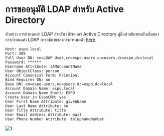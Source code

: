 # การขออนุมัติ LDAP สำหรับ Active Directory

ตัวอย่าง การกำหนดค่า LDAP สำหรับ เซิร์ฟเวอร์ Active Directory คู่มือคำอธิบายฉบับเต็มของการกำหนดค่า LDAP การอธิบายของการกำหนดค่า
[here](ldap-authorization.md).

```
Host: espo.local
Port: 389
Full User DN: cn=LDAP User,cn=espo-users,ou=users,dc=espo,dc=local
Password: ******
Username Attribute: sAMAccountName
User ObjectClass: person
Account Canonical Form: Principal
Bind Requires DN: no
Base DN: cn=espo-users,ou=users,dc=espo,dc=local
Account Domain Name: espo.local
Account Domain Name Short: ESPO
Create User in EspoCRM: yes
User First Name Attribute: givenName
User Last Name Attribute: sn
User Title Attribute: title
User Email Address Attribute: mail
User Phone Number Attribute: telephoneNumber
```

![1](../_static/images/administration/ldap-authorization/ldap-configuration-for-ad.png)
